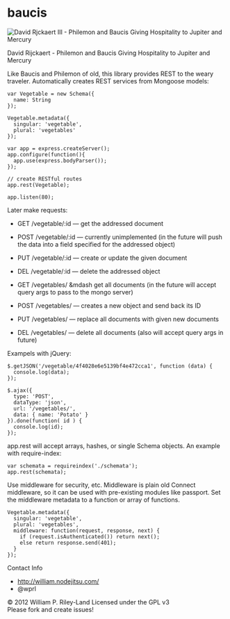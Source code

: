 baucis
=====================

![David Rjckaert III - Philemon and Baucis Giving Hospitality to Jupiter and Mercury](https//github.com/murmux/baucis/raw/master/david_rijckaert_iii-philemon_and_baucis.jpg "Hermes is like: 'Hey Baucis, don't kill that goose.  And thanks for the REST.'")

David Rijckaert - Philemon and Baucis Giving Hospitality to Jupiter and Mercury

Like Baucis and Philemon of old, this library provides REST to the weary traveler.  Automatically creates REST services from Mongoose models:

    var Vegetable = new Schema({
      name: String
    });

    Vegetable.metadata({
      singular: 'vegetable',
      plural: 'vegetables'
    });

    var app = express.createServer();
    app.configure(function(){
      app.use(express.bodyParser());
    });

    // create RESTful routes
    app.rest(Vegetable);

    app.listen(80);

Later make requests:

 * GET /vegetable/:id &mdash; get the addressed document
 * POST /vegetable/:id &mdash; currently unimplemented (in the future will push the data into a field specified for the addressed object)
 * PUT /vegetable/:id &mdash; create or update the given document
 * DEL /vegetable/:id &mdash; delete the addressed object

 * GET /vegetables/ &mdash get all documents (in the future will accept query args to pass to the mongo server)
 * POST /vegetables/ &mdash; creates a new object and send back its ID  
 * PUT /vegetables/ &mdash; replace all documents with given new documents
 * DEL /vegetables/ &mdash; delete all documents (also will accept query args in future)

Exampels with jQuery:

    $.getJSON('/vegetable/4f4028e6e5139bf4e472cca1', function (data) {
      console.log(data);
    });

    $.ajax({
      type: 'POST',
      dataType: 'json',
      url: '/vegetables/',
      data: { name: 'Potato' }
    }).done(function( id ) {
      console.log(id);
    });


app.rest will accept arrays, hashes, or single Schema objects.  An example with require-index:

    var schemata = requireindex('./schemata');
    app.rest(schemata);

Use middleware for security, etc.  Middleware is plain old Connect middleware, so it can be used with pre-existing modules like passport.  Set the middleware metadata to a function or array of functions.

    Vegetable.metadata({
      singular: 'vegetable',
      plural: 'vegetables',
      middleware: function(request, response, next) {
        if (request.isAuthenticated()) return next();
        else return response.send(401);
      }
    });

Contact Info

 * http://william.nodejitsu.com/
 * @wprl

&copy; 2012 William P. Riley-Land
Licensed under the GPL v3  
Please fork and create issues!
